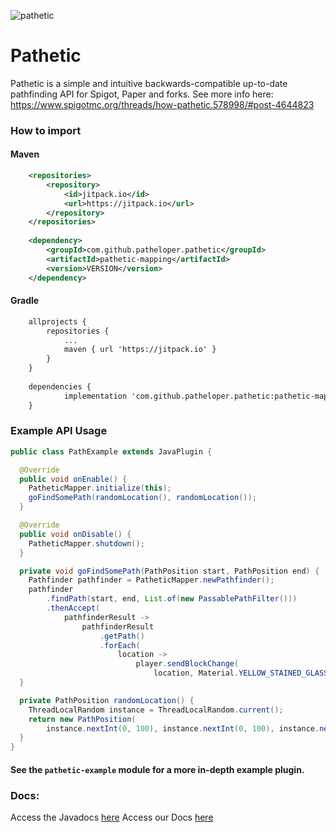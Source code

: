 ![pathetic](https://github.com/patheloper/pathetic/assets/50031457/2af0e918-dd57-48aa-b8e1-87356271ac1d)

# Pathetic

Pathetic is a simple and intuitive backwards-compatible up-to-date pathfinding API for Spigot, Paper and forks.
See more info here: https://www.spigotmc.org/threads/how-pathetic.578998/#post-4644823

### How to import

#### Maven
```xml
	<repositories>
		<repository>
		    <id>jitpack.io</id>
		    <url>https://jitpack.io</url>
		</repository>
	</repositories>
 
	<dependency>
	    <groupId>com.github.patheloper.pathetic</groupId>
	    <artifactId>pathetic-mapping</artifactId>
	    <version>VERSION</version>
	</dependency>
```

#### Gradle
```xml
	allprojects {
		repositories {
			...
			maven { url 'https://jitpack.io' }
		}
	}
    
	dependencies {
	        implementation 'com.github.patheloper.pathetic:pathetic-mapping:VERSION'
	}
```

### Example API Usage
```java
public class PathExample extends JavaPlugin {

  @Override
  public void onEnable() {
    PatheticMapper.initialize(this);
    goFindSomePath(randomLocation(), randomLocation());
  }

  @Override
  public void onDisable() {
    PatheticMapper.shutdown();
  }

  private void goFindSomePath(PathPosition start, PathPosition end) {
    Pathfinder pathfinder = PatheticMapper.newPathfinder();
    pathfinder
        .findPath(start, end, List.of(new PassablePathFilter()))
        .thenAccept(
            pathfinderResult ->
                pathfinderResult
                    .getPath()
                    .forEach(
                        location ->
                            player.sendBlockChange(
                                location, Material.YELLOW_STAINED_GLASS.createBlockData())));
  }

  private PathPosition randomLocation() {
    ThreadLocalRandom instance = ThreadLocalRandom.current();
    return new PathPosition(
        instance.nextInt(0, 100), instance.nextInt(0, 100), instance.nextInt(0, 100));
  }
}

```

#### See the `pathetic-example` module for a more in-depth example plugin.

### Docs:
Access the Javadocs [here](https://javadocs.pathetic.ollieee.xyz/)
Access our Docs [here](https://docs.pathetic.ollieee.xyz/)
